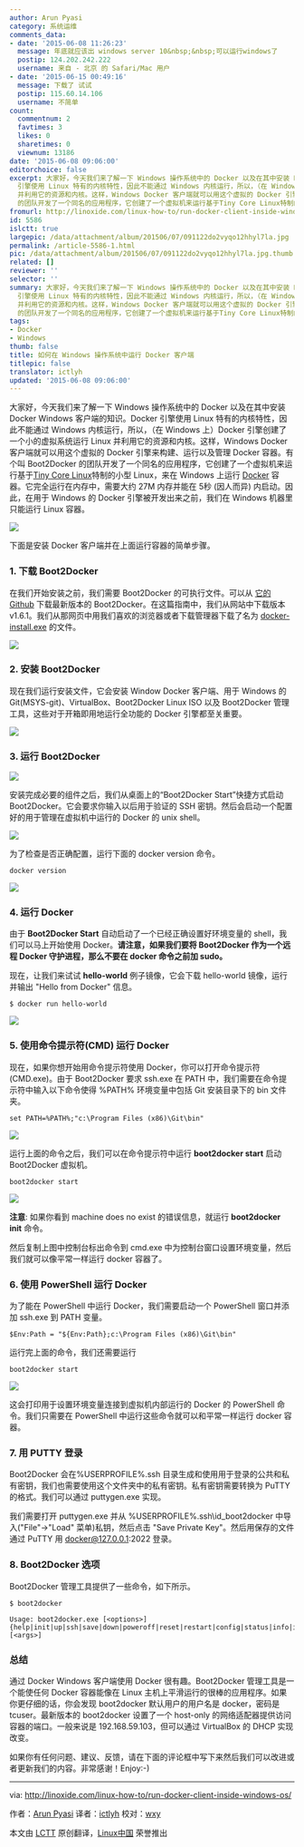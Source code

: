 ```yaml
---
author: Arun Pyasi
category: 系统运维
comments_data:
- date: '2015-06-08 11:26:23'
  message: 年底就应该出 windows server 10&nbsp;&nbsp;可以运行windows了
  postip: 124.202.242.222
  username: 来自 - 北京 的 Safari/Mac 用户
- date: '2015-06-15 00:49:16'
  message: 下载了 试试
  postip: 115.60.14.106
  username: 不简单
count:
  commentnum: 2
  favtimes: 3
  likes: 0
  sharetimes: 0
  viewnum: 13186
date: '2015-06-08 09:06:00'
editorchoice: false
excerpt: 大家好，今天我们来了解一下 Windows 操作系统中的 Docker 以及在其中安装 Docker Windows 客户端的知识。Docker
  引擎使用 Linux 特有的内核特性，因此不能通过 Windows 内核运行，所以，（在 Windows 上）Docker 引擎创建了一个小的虚拟系统运行 Linux
  并利用它的资源和内核。这样，Windows Docker 客户端就可以用这个虚拟的 Docker 引擎来构建、运行以及管理 Docker 容器。有个叫 Boot2Docker
  的团队开发了一个同名的应用程序，它创建了一个虚拟机来运行基于Tiny Core Linux特制的小型 Linux，来在 Windows 上运行 Docker 容器。它完全
fromurl: http://linoxide.com/linux-how-to/run-docker-client-inside-windows-os/
id: 5586
islctt: true
largepic: /data/attachment/album/201506/07/091122do2vyqo12hhyl7la.jpg
permalink: /article-5586-1.html
pic: /data/attachment/album/201506/07/091122do2vyqo12hhyl7la.jpg.thumb.jpg
related: []
reviewer: ''
selector: ''
summary: 大家好，今天我们来了解一下 Windows 操作系统中的 Docker 以及在其中安装 Docker Windows 客户端的知识。Docker
  引擎使用 Linux 特有的内核特性，因此不能通过 Windows 内核运行，所以，（在 Windows 上）Docker 引擎创建了一个小的虚拟系统运行 Linux
  并利用它的资源和内核。这样，Windows Docker 客户端就可以用这个虚拟的 Docker 引擎来构建、运行以及管理 Docker 容器。有个叫 Boot2Docker
  的团队开发了一个同名的应用程序，它创建了一个虚拟机来运行基于Tiny Core Linux特制的小型 Linux，来在 Windows 上运行 Docker 容器。它完全
tags:
- Docker
- Windows
thumb: false
title: 如何在 Windows 操作系统中运行 Docker 客户端
titlepic: false
translator: ictlyh
updated: '2015-06-08 09:06:00'
---
```


大家好，今天我们来了解一下 Windows 操作系统中的 Docker 以及在其中安装 Docker Windows 客户端的知识。Docker 引擎使用 Linux 特有的内核特性，因此不能通过 Windows 内核运行，所以，（在 Windows 上）Docker 引擎创建了一个小的虚拟系统运行 Linux 并利用它的资源和内核。这样，Windows Docker 客户端就可以用这个虚拟的 Docker 引擎来构建、运行以及管理 Docker 容器。有个叫 Boot2Docker 的团队开发了一个同名的应用程序，它创建了一个虚拟机来运行基于[Tiny Core Linux](http://tinycorelinux.net/)特制的小型 Linux，来在 Windows 上运行 [Docker](https://www.docker.io/) 容器。它完全运行在内存中，需要大约 27M 内存并能在 5秒 (因人而异) 内启动。因此，在用于 Windows 的 Docker 引擎被开发出来之前，我们在 Windows 机器里只能运行 Linux 容器。


![](/data/attachment/album/201506/07/091122do2vyqo12hhyl7la.jpg)


下面是安装 Docker 客户端并在上面运行容器的简单步骤。


### 1. 下载 Boot2Docker


在我们开始安装之前，我们需要 Boot2Docker 的可执行文件。可以从 [它的 Github](https://github.com/boot2docker/windows-installer/releases/latest) 下载最新版本的 Boot2Docker。在这篇指南中，我们从网站中下载版本 v1.6.1。我们从那网页中用我们喜欢的浏览器或者下载管理器下载了名为 [docker-install.exe](https://github.com/boot2docker/windows-installer/releases/download/v1.6.1/docker-install.exe) 的文件。


![](/data/attachment/album/201506/07/091124gyhf3xifxeprferx.png)


### 2. 安装 Boot2Docker


现在我们运行安装文件，它会安装 Window Docker 客户端、用于 Windows 的 Git(MSYS-git)、VirtualBox、Boot2Docker Linux ISO 以及 Boot2Docker 管理工具，这些对于开箱即用地运行全功能的 Docker 引擎都至关重要。


![](/data/attachment/album/201506/07/091125wowt8ywzymmosffc.png)


### 3. 运行 Boot2Docker


![](/data/attachment/album/201506/07/091125a8edqcrcpwd2dnwp.png)


安装完成必要的组件之后，我们从桌面上的“Boot2Docker Start”快捷方式启动 Boot2Docker。它会要求你输入以后用于验证的 SSH 密钥。然后会启动一个配置好的用于管理在虚拟机中运行的 Docker 的 unix shell。


![](/data/attachment/album/201506/07/091126xjl93t1mlh3mq4tq.png)


为了检查是否正确配置，运行下面的 docker version 命令。



```
docker version

```

![](/data/attachment/album/201506/07/091126ldaptrty5aat444r.png)


### 4. 运行 Docker


由于 **Boot2Docker Start** 自动启动了一个已经正确设置好环境变量的 shell，我们可以马上开始使用 Docker。**请注意，如果我们要将 Boot2Docker 作为一个远程 Docker 守护进程，那么不要在 docker 命令之前加 sudo。**


现在，让我们来试试 **hello-world** 例子镜像，它会下载 hello-world 镜像，运行并输出 "Hello from Docker" 信息。



```
$ docker run hello-world

```

![](/data/attachment/album/201506/07/091127i3765z4rzwwryv6m.png)


### 5. 使用命令提示符(CMD) 运行 Docker


现在，如果你想开始用命令提示符使用 Docker，你可以打开命令提示符(CMD.exe)。由于 Boot2Docker 要求 ssh.exe 在 PATH 中，我们需要在命令提示符中输入以下命令使得 %PATH% 环境变量中包括 Git 安装目录下的 bin 文件夹。



```
set PATH=%PATH%;"c:\Program Files (x86)\Git\bin"

```

![](/data/attachment/album/201506/07/091127kbp1kn1upooz5zjk.png)


运行上面的命令之后，我们可以在命令提示符中运行 **boot2docker start** 启动 Boot2Docker 虚拟机。



```
boot2docker start

```

![](/data/attachment/album/201506/07/091128nvky8s5yypaaveyj.png)


**注意**: 如果你看到 machine does no exist 的错误信息，就运行 **boot2docker init** 命令。


然后复制上图中控制台标出命令到 cmd.exe 中为控制台窗口设置环境变量，然后我们就可以像平常一样运行 docker 容器了。


### 6. 使用 PowerShell 运行 Docker


为了能在 PowerShell 中运行 Docker，我们需要启动一个 PowerShell 窗口并添加 ssh.exe 到 PATH 变量。



```
$Env:Path = "${Env:Path};c:\Program Files (x86)\Git\bin"

```

运行完上面的命令，我们还需要运行



```
boot2docker start

```

![](/data/attachment/album/201506/07/091128ort884a85j9ggjgc.png)


这会打印用于设置环境变量连接到虚拟机内部运行的 Docker 的 PowerShell 命令。我们只需要在 PowerShell 中运行这些命令就可以和平常一样运行 docker 容器。


### 7. 用 PUTTY 登录


Boot2Docker 会在%USERPROFILE%.ssh 目录生成和使用用于登录的公共和私有密钥，我们也需要使用这个文件夹中的私有密钥。私有密钥需要转换为 PuTTY 的格式。我们可以通过 puttygen.exe 实现。


我们需要打开 puttygen.exe 并从 %USERPROFILE%.ssh\id\_boot2docker 中导入("File"->"Load" 菜单)私钥，然后点击 "Save Private Key"。然后用保存的文件通过 PuTTY 用 [docker@127.0.0.1](mailto:docker@127.0.0.1):2022 登录。


### 8. Boot2Docker 选项


Boot2Docker 管理工具提供了一些命令，如下所示。



```
$ boot2docker

Usage: boot2docker.exe [<options>] {help|init|up|ssh|save|down|poweroff|reset|restart|config|status|info|ip|shellinit|delete|download|upgrade|version} [<args>]

```

### 总结


通过 Docker Windows 客户端使用 Docker 很有趣。Boot2Docker 管理工具是一个能使任何 Docker 容器能像在 Linux 主机上平滑运行的很棒的应用程序。如果你更仔细的话，你会发现 boot2docker 默认用户的用户名是 docker，密码是 tcuser。最新版本的 boot2docker 设置了一个 host-only 的网络适配器提供访问容器的端口。一般来说是 192.168.59.103，但可以通过 VirtualBox 的 DHCP 实现改变。


如果你有任何问题、建议、反馈，请在下面的评论框中写下来然后我们可以改进或者更新我们的内容。非常感谢！Enjoy:-)




---


via: <http://linoxide.com/linux-how-to/run-docker-client-inside-windows-os/>


作者：[Arun Pyasi](http://linoxide.com/author/arunp/) 译者：[ictlyh](https://github.com/ictlyh) 校对：[wxy](https://github.com/wxy)


本文由 [LCTT](https://github.com/LCTT/TranslateProject) 原创翻译，[Linux中国](https://linux.cn/) 荣誉推出